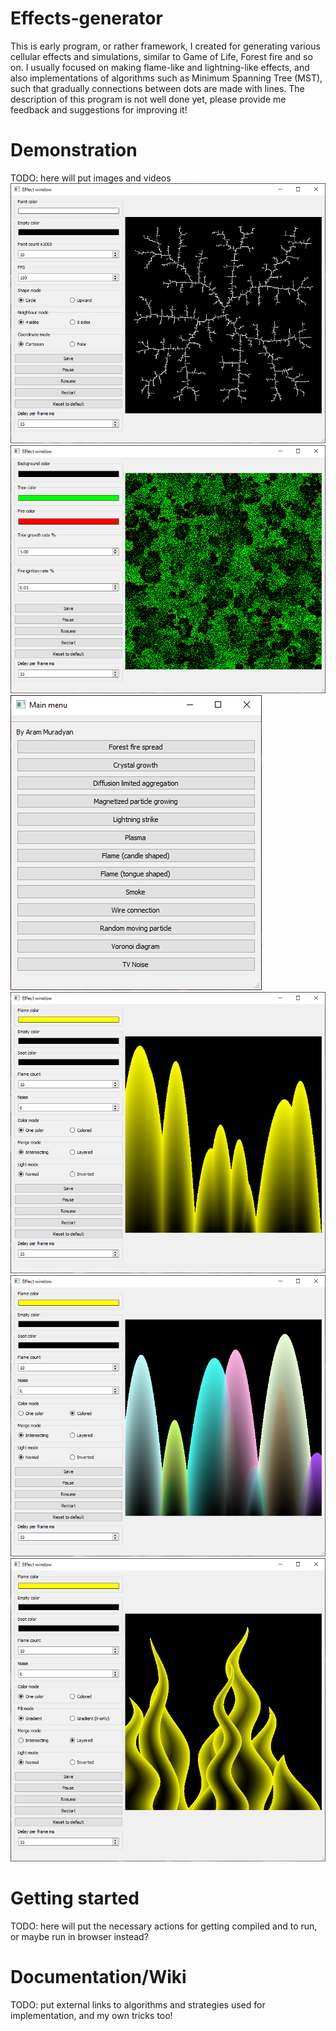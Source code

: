 # Effects-generator

This is early program, or rather framework, I created for generating various cellular effects and simulations, similar to Game of Life, Forest fire and so on.
I usually focused on making flame-like and lightning-like effects, and also implementations of algorithms such as Minimum Spanning Tree (MST), such that gradually connections between dots are made with lines.
The description of this program is not well done yet, please provide me feedback and suggestions for improving it!

# Demonstration
TODO: here will put images and videos
![Alt text](/screenshots/DLA.PNG?raw=true "DLA")
![Alt text](/screenshots/forest-fire.PNG?raw=true "forest-fire")
![Alt text](/screenshots/main-window.PNG?raw=true "main-window")
![Alt text](/screenshots/flame-candle.PNG?raw=true "Flame candle")
![Alt text](/screenshots/flame-candle-colorful.PNG?raw=true "flame-candle-colorful")
![Alt text](/screenshots/flame-tongue.PNG?raw=true "flame-tongue")

# Getting started
TODO: here will put the necessary actions for getting compiled and to run, or maybe run in browser instead?

# Documentation/Wiki
TODO: put external links to algorithms and strategies used for implementation, and my own tricks too!

